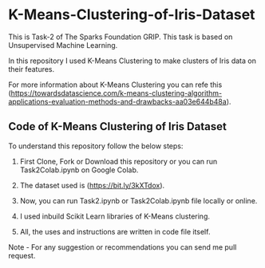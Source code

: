 # K-Means-Clustering-of-Iris-Dataset

This is Task-2 of The Sparks Foundation GRIP. This task is based on Unsupervised Machine Learning.

In this repository I used K-Means Clustering to make clusters of Iris data on their features.

For more information about K-Means Clustering you can refe this (https://towardsdatascience.com/k-means-clustering-algorithm-applications-evaluation-methods-and-drawbacks-aa03e644b48a).

## Code of K-Means Clustering of Iris Dataset

To understand this repository follow the below steps:

1) First Clone, Fork or Download this repository or you can run Task2Colab.ipynb on Google Colab.

2) The dataset used is (https://bit.ly/3kXTdox).

3) Now, you can run Task2.ipynb or Task2Colab.ipynb file locally or online.

4) I used inbuild Scikit Learn libraries of K-Means clustering.

5) All, the uses and instructions are written in code file itself.

Note - For any suggestion or recommendations you can send me pull request.
